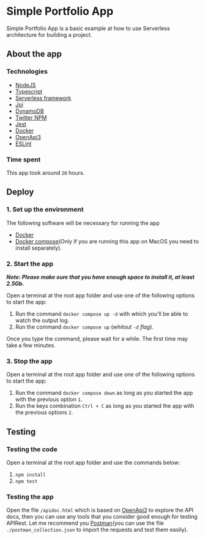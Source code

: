 # Simple Portfolio App

Simple Portfolio App is a basic example at how to use Serverless architecture for building a project.

## About the app

### Technologies
- [NodeJS](https://nodejs.org/es/)
- [Typescript](https://www.typescriptlang.org/)
- [Serverless framework](https://www.serverless.com/)
- [Joi](https://joi.dev/)
- [DynamoDB](https://aws.amazon.com/dynamodb/)
- [Twitter NPM](https://www.npmjs.com/package/twitter)
- [Jest](https://jestjs.io/)
- [Docker](https://docs.docker.com/get-docker/)
- [OpenApi3](https://swagger.io/specification/)
- [ESLint](https://eslint.org/)

### Time spent
This app took around `20` hours.

## Deploy

### 1. Set up the environment
The following software will be necessary for running the app
* [Docker](https://docs.docker.com/get-docker/)
* [Docker compose](https://docs.docker.com/compose/install/)(Only if you are running this app on MacOS you need to install separately).

### 2. Start the app
***Note: Please make sure that you have enough space to install it, at least 2.5Gb.***

Open a terminal at the root app folder and use one of the following options to start the app:

1. Run the command `docker compose up -d` with which you'll be able to watch the output log.
2. Run the command `docker compose up` (*whitout `-d` flag*).

Once you type the command, please wait for a while. The first time may take a few minutes.

### 3. Stop the app

Open a terminal at the root app folder and use one of the following options to start the app:

1. Run the command `docker compose down` as long as you started the app with the previous option `1`.
2. Run the keys combination `Ctrl + C` as long as you started the app with the previous options `2`.

## Testing

### Testing the code
Open a terminal at the root app folder and use the commands below:

1. `npm install`
2. `npm test`

### Testing the app

Open the file `/apidoc.html` which is based on [OpenApi3](https://swagger.io/specification/) to explore the API docs, then you can use any tools that you consider good enough for testing APIRest. Let me recommend you [Postman](https://www.postman.com/downloads/)(you can use the file `./postman_collection.json` to import the requests and test them easily).